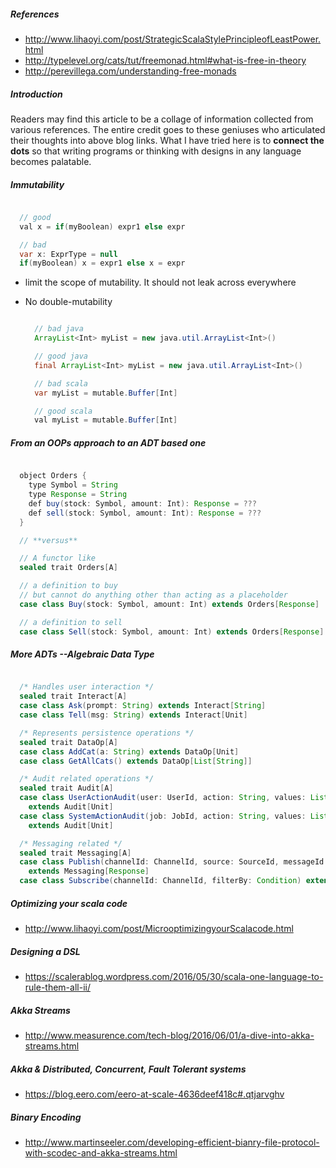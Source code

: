 ##### References
- http://www.lihaoyi.com/post/StrategicScalaStylePrincipleofLeastPower.html
- http://typelevel.org/cats/tut/freemonad.html#what-is-free-in-theory
- http://perevillega.com/understanding-free-monads


##### Introduction
Readers may find this article to be a collage of information collected from
various references. The entire credit goes to these geniuses who articulated
their thoughts into above blog links. What I have tried here is to **connect the
dots** so that writing programs or thinking with designs in any language becomes
palatable.


##### Immutability

```java

  // good
  val x = if(myBoolean) expr1 else expr

  // bad
  var x: ExprType = null
  if(myBoolean) x = expr1 else x = expr

```

- limit the scope of mutability. It should not leak across everywhere
- No double-mutability

  ```java

    // bad java
    ArrayList<Int> myList = new java.util.ArrayList<Int>()

    // good java
    final ArrayList<Int> myList = new java.util.ArrayList<Int>()

    // bad scala
    var myList = mutable.Buffer[Int]

    // good scala
    val myList = mutable.Buffer[Int]

  ```


##### From an OOPs approach to an ADT based one
```java

  object Orders {
    type Symbol = String
    type Response = String
    def buy(stock: Symbol, amount: Int): Response = ???
    def sell(stock: Symbol, amount: Int): Response = ???
  }

  // **versus**

  // A functor like
  sealed trait Orders[A]

  // a definition to buy
  // but cannot do anything other than acting as a placeholder
  case class Buy(stock: Symbol, amount: Int) extends Orders[Response]

  // a definition to sell
  case class Sell(stock: Symbol, amount: Int) extends Orders[Response]


```


##### More ADTs --Algebraic Data Type
```java

  /* Handles user interaction */
  sealed trait Interact[A]
  case class Ask(prompt: String) extends Interact[String]
  case class Tell(msg: String) extends Interact[Unit]

  /* Represents persistence operations */
  sealed trait DataOp[A]
  case class AddCat(a: String) extends DataOp[Unit]
  case class GetAllCats() extends DataOp[List[String]]

  /* Audit related operations */
  sealed trait Audit[A]
  case class UserActionAudit(user: UserId, action: String, values: List[Values])
    extends Audit[Unit]
  case class SystemActionAudit(job: JobId, action: String, values: List[Values])
    extends Audit[Unit]

  /* Messaging related */
  sealed trait Messaging[A]
  case class Publish(channelId: ChannelId, source: SourceId, messageId: MessageId, payload: Payload)
    extends Messaging[Response]
  case class Subscribe(channelId: ChannelId, filterBy: Condition) extends Messaging[Payload]

```


##### Optimizing your scala code
- http://www.lihaoyi.com/post/MicrooptimizingyourScalacode.html



##### Designing a DSL
- https://scalerablog.wordpress.com/2016/05/30/scala-one-language-to-rule-them-all-ii/




##### Akka Streams
- http://www.measurence.com/tech-blog/2016/06/01/a-dive-into-akka-streams.html



##### Akka & Distributed, Concurrent, Fault Tolerant systems
- https://blog.eero.com/eero-at-scale-4636deef418c#.qtjarvghv



##### Binary Encoding
- http://www.martinseeler.com/developing-efficient-bianry-file-protocol-with-scodec-and-akka-streams.html
